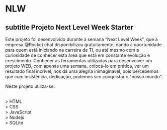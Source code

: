 # NLW

## subtitle Projeto Next Level Week Starter

Este projeto foi desenvolvido durante a semana "Next Level Week",
que a empresa @Rocket.chat disponibilizou gratuitamente,
dando a oportunidade para quem está iniciando na carreira de TI,
ou até mesmo com a curiosidade de conhecer esta área que está em constante evolução e crescimento.
Conhecer as ferramentas utilizadas para desenvolver um projeto WEB,
com apenas uma semana, colocá-lo em prática, ver um resultado final incrível,
nos dá uma alegria inimaginavel, pois percebemos que com insistência, dedicação, podemos sim conquistar o "nosso mundo".

Neste projeto utiliza-se:

<br>> HTML
<br>> CSS
<br>> JavaScript
<br>> Nodejs
<br>> SQLite

